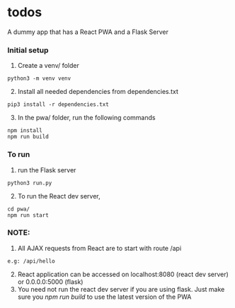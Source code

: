 # todos

A dummy app that has a React PWA and a Flask Server

### Initial setup
1. Create a venv/ folder
```
python3 -m venv venv
```
2. Install all needed dependencies from dependencies.txt
```
pip3 install -r dependencies.txt
```
3. In the pwa/ folder, run the following commands
```
npm install
npm run build
```

### To run

1. run the Flask server
```
python3 run.py
```

2. To run the React dev server,
```
cd pwa/
npm run start
```
### NOTE:
1. All AJAX requests from React are to start with route /api
```
e.g: /api/hello
```
2. React application can be accessed on localhost:8080 (react dev server) or 0.0.0.0:5000 (flask)
3. You need not run the react dev server if you are using flask. Just make sure you *npm run build* to use the latest version of the PWA

